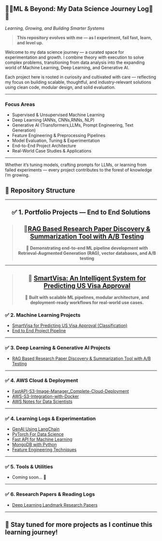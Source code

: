 ## 🌱🌿ML & Beyond: My Data Science Journey Log🌲🌳  
*Learning, Growing, and Building Smarter Systems*

> **This repository evolves with me — as I experiment, fail fast, learn, and level up.**

Welcome to my data science journey — a curated space for experimentation and  growth. I combine theory with execution to solve complex problems, transitioning from data analysis into the expanding world of Machine Learning, Deep Learning, and Generative AI.

Each project here is rooted in curiosity and cultivated with care — reflecting my focus on building scalable, thoughtful, and industry-relevant solutions using clean code, modular design, and solid evaluation.

---

###  Focus Areas
-  Supervised & Unsupervised Machine Learning  
-  Deep Learning (ANNs, CNNs,RNNs, NLP)  
-  Generative AI (Transformers,LLMs, Prompt Engineering, Text Generation)  
-  Feature Engineering & Preprocessing Pipelines  
-  Model Evaluation, Tuning & Experimentation  
-  End-to-End Project Architecture  
-  Real-World Case Studies & Applications  

---

Whether it’s tuning models, crafting prompts for LLMs, or learning from failed experiments — every project contributes to the forest of knowledge I’m growing.

## 📁 Repository Structure

---

<div align="center">

## ✅ 1. Portfolio Projects — End to End Solutions

>## 🔹[RAG Based Research Paper Discovery & Summarization Tool with A/B Testing](https://github.com/Ambily313/RAG-Based-Research-Paper-Discovery-Summarization-Tool-with-AB-Testing)
> 📌 **Demonstrating end-to-end ML pipeline development with Retrieval-Augmented Generation (RAG), vector databases, and A/B testing**

---

>## 🔹 [SmartVisa: An Intelligent System for Predicting US Visa Approval](https://github.com/Ambily313/SmartVisa-An-Intelligent-System-for-Predicting-US-Visa-Approval)
> 📌  **Built with scalable ML pipelines, modular architecture, and deployment-ready workflows for real-world use cases.** 


</div>



### ✅ 2. Machine Learning Projects
- [SmartVisa for Predicting US Visa Approval  (Classification)](https://github.com/Ambily313/SmartVisa-An-Intelligent-System-for-Predicting-US-Visa-Approval) 
- [End to End Project Pipeline](https://github.com/Ambily313/Project-Pipeline-Demo) 

---

### ✅ 3. Deep Learning & Generative AI Projects
- [RAG Based Research Paper Discovery & Summarization Tool with A/B Testing](https://github.com/Ambily313/RAG-Based-Research-Paper-Discovery-Summarization-Tool-with-AB-Testing)

---

### ✅ 4. AWS Cloud & Deployment
- [FastAPI-S3-Image-Manager_Complete-Cloud-Deployment](https://github.com/Ambily313/FastAPI-S3-Image-Manager_Complete-Cloud-Deployment)
- [AWS-S3-Integration-with-Docker](https://github.com/Ambily313/AWS-S3-Integration-with-Docker)
- [AWS Notes for Data Scientists](https://github.com/Ambily313/Road_Map-AWS-Cloud-Deployment-for-Data-Science)

---

### ✅ 4. Learning Logs & Experimentation

- [GenAI Using LangChain](https://github.com/Ambily313/Generative-AI-Using-LangChain)  
- [PyTorch For Data Science](https://github.com/Ambily313/Pytorch-for-Data-Science)
- [Fast API for Machine Learning](https://github.com/Ambily313/FastAPI-For-ML-Projects)
- [MongoDB with Python](https://github.com/Ambily313/MongoDB-with-Python---CRUD-Operations)  
- [Feature Engineering Techniques](https://github.com/Ambily313/Feature-Engineering-Techniques-And-Experiments)

---

### ✅ 5. Tools & Utilities

- Coming soon... 🚧

---

### ✅ 6. Research Papers & Reading Logs
- [Deep Learning Landmark Research Papers](https://github.com/Ambily313/Deep-Learning-Landmark-Papers) 
---

## 🌟 Stay tuned for more projects as I continue this learning journey!





